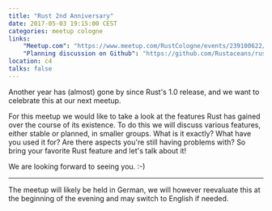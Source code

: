 ```yaml
---
title: "Rust 2nd Anniversary"
date: 2017-05-03 19:15:00 CEST
categories: meetup cologne
links:
    "Meetup.com": "https://www.meetup.com/RustCologne/events/239100622/"
    "Planning discussion on Github": "https://github.com/Rustaceans/rust-cologne/issues/26"
location: c4
talks: false
---
```

Another year has (almost) gone by since Rust's 1.0 release, and we want to celebrate this at our next meetup.

For this meetup we would like to take a look at the features Rust has gained over the course of its existence.
To do this we will discuss various features, either stable or planned, in smaller groups.
What is it exactly? What have you used it for? Are there aspects you're still having problems with?
So bring your favorite Rust feature and let's talk about it!

We are looking forward to seeing you. :-)
- - -
The meetup will likely be held in German, we will however reevaluate this at the beginning of the evening and may switch to English if needed.
